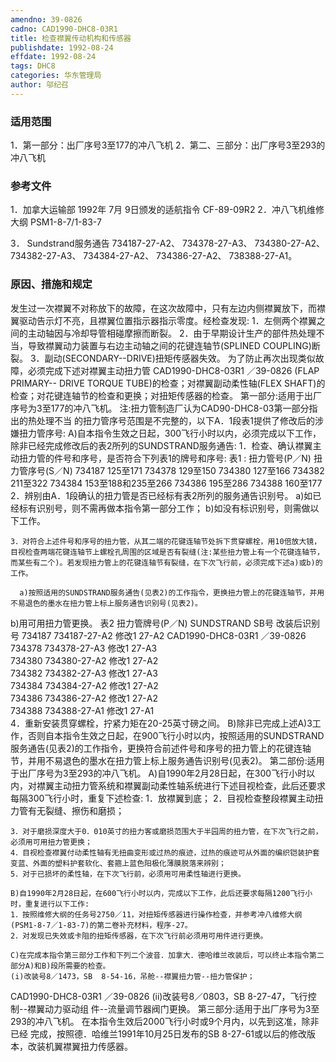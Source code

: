```yaml
---
amendno: 39-0826
cadno: CAD1990-DHC8-03R1
title: 检查襟翼传动机构和传感器
publishdate: 1992-08-24
effdate: 1992-08-24
tags: DHC8
categories: 华东管理局
author: 邬纪召
---
```


### 适用范围 
1．第一部分：出厂序号3至177的冲八飞机
2．第二、三部分：出厂序号3至293的冲八飞机

### 参考文件
1．加拿大运输部 1992年 7月 9日颁发的适航指令 CF-89-09R2 
2．冲八飞机维修大纲 PSM1-8-7/1-83-7 

3． Sundstrand服务通告 734187-27-A2、 734378-27-A3、 734380-27-A2、 734382-27-A3、 734384-27-A2、 734386-27-A2、 738388-27-A1。

### 原因、措施和规定 
发生过一次襟翼不对称放下的故障，在这次故障中，只有左边内侧襟翼放下，而襟翼驱动告示灯不亮，且襟翼位置指示器指示零度。经检查发现: 
    1．左侧两个襟翼之间的主动轴因与冷却导管相碰摩擦而断裂。 
    2．由于早期设计生产的部件热处理不当，导致襟翼动力装置与右边主动轴之间的花键连轴节(SPLINED COUPLING)断裂。 
    3．副动(SECONDARY--DRIVE)扭矩传感器失效。     为了防止再次出现类似故障，必须完成下述对襟翼主动扭力管
 CAD1990-DHC8-03R1 ／39-0826 
(FLAP PRIMARY-- DRIVE TORQUE TUBE)的检查；对襟翼副动柔性轴(FLEX 
SHAFT)的检查；对花键连轴节的检查和更换；对扭矩传感器的检查。     第一部分:适用于出厂序号为3至177的冲八飞机。 注:扭力管制造厂认为CAD90-DHC8-03第一部分指出的热处理不当
的扭力管序号范围是不完整的，以下A．1段表1提供了修改后的涉嫌扭力管序号: 
    A)自本指令生效之日起，300飞行小时以内，必须完成以下工作，除非已经完成修改后的表2所列的SUNDSTRAND服务通告: 
    1．检查、确认襟翼主动扭力管的件号和序号，是否符合下列表1的牌号和序号: 
表1 : 扭力管号(P／N) 扭力管序号(S／N) 734187 125至171 734378 129至150 734380 127至166 734382 211至322 734384 153至188和235至266 734386 195至286 734388 160至177 
    2．辨别由A．1段确认的扭力管是否已经标有表2所列的服务通告识别号。 
      a)如已经标有识别号，则不需再做本指令第一部分工作； 
b)如没有标识别号，则需做以下工作。 

    3．对符合上述件号和序号的扭力管，从其二端的花键连轴节处拆下贯穿螺栓，用10倍放大镜，目视检查两端花键连轴节上螺栓孔周围的区域是否有裂缝(注:某些扭力管上有一个花键连轴节，而某些有二个)。若发现扭力管上的花键连轴节有裂缝，在下次飞行前，必须完成下述a)或b)的工作。 

      a)按照适用的SUNDSTRAND服务通告(见表2)的工作指令，更换扭力管上的花键连轴节，并用不易退色的墨水在扭力管上标上服务通告识别号(见表2)。 
b)用可用扭力管更换。 
表2        扭力管牌号(P／N) SUNDSTRAND SB号 改装后识别号 734187 734187-27-A2  修改1 27-A2 
 CAD1990-DHC8-03R1 ／39-0826 
734378  734378-27-A3   修改1  27-A3  
734380  734380-27-A2   修改1  27-A2  
734382  734382-27-A3   修改1  27-A3  
734384  734384-27-A2   修改1  27-A2  
734386  734386-27-A2   修改1  27-A2  
734388  734388-27-A1   修改1  27-A1  
4．重新安装贯穿螺栓，拧紧力矩在20-25英寸磅之间。 
    B)除非已完成上述A)3工作，否则自本指令生效之日起，在900飞行小时以内，按照适用的SUNDSTRAND服务通告(见表2)的工作指令，更换符合前述件号和序号的扭力管上的花键连轴节，并用不易退色的墨水在扭力管上标上服务通告识别号(见表2)。 
    第二部份:适用于出厂序号为3至293的冲八飞机。 
    A)自1990年2月28日起，在300飞行小时以内，对襟翼主动扭力管系统和襟翼副动柔性轴系统进行下述目视检查，此后还要求每隔300飞行小时，重复下述检查: 
1．放襟翼到底； 
    2．目视检查整段襟翼主动扭力管有无裂缝、擦伤和磨损； 


    3．对于磨损深度大于0．010英寸的扭力客或磨损范围大于半园周的扭力管，在下次飞行之前，必须用可用扭力管更换； 
    4．目视检查襟翼付动柔性轴有无扭曲变形或过热的痕迹，过热的痕迹可从外面的编织铠装护套变蓝、外面的塑料护套软化、套箍上蓝色阳极化薄膜脱落来辨别； 
    5．对于已损坏的柔性轴，在下次飞行前，必须用可用柔性轴进行更换。 

    B)自1990年2月28日起，在600飞行小时以内，完成以下工作，此后还要求每隔1200飞行小时，重复进行以下工作: 
    1．按照维修大纲的任务号2750／11，对扭矩传感器进行操作检查，并参考冲八维修大纲(PSM1-8-7／1-83-7)的第二卷补充材料，程序-27。 
    2．对发现已失效或卡阻的扭矩传感器，在下次飞行前必须用可用件进行更换。 

    C)在完成本指令第三部分工作和下列二个波音．加拿大．德哈维兰改装后，可以终止本指令第二部分A)和B)段所需要的检查。 
    (i)改装号8／1473，SB  8-54-16，吊舱--襟翼扭力管--扭力管保护； 

 CAD1990-DHC8-03R1 ／39-0826 
    (ii)改装号8／0803，SB  8-27-47，飞行控制--襟翼动力驱动组
件--流量调节器阀门更换。     第三部分:适用于出厂序号为3至293的冲八飞机。     在本指令生效后2000飞行小时或9个月内，以先到这准，除非已经
完成，按照德．哈维兰1991年10月25日发布的SB  8-27-61或以后的修改版本，改装机翼襟翼扭力传感器。
